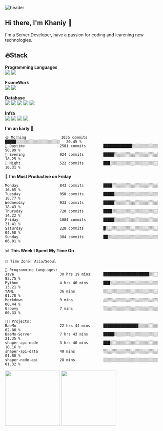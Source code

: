 ![header](https://capsule-render.vercel.app/api?type=soft&text=Welcome!&color=auto&height=200&section=header&fontSize=70)

## Hi there, I'm Khaniy 👋
I'm a Server Developer, have a passion for coding and learening new technologies.
<!-- <br> 📫 Email : kangh1596@gmail.com 
<br> 📝 Blog  : khan03.tistory.com/
<br> <img src="https://img.shields.io/badge/Email-222222?style=for-the-badge&logo=Gmail&logoColor=white">
<br> <img src="https://img.shields.io/badge/Blog -222222?style=for-the-badge&logo=Tistory&logoColor=white">
[hank0302's Blog](https://khan03.tistory.com/)
-->
## 🔥Stack 

**Programming Languages** <br>
 <img src="https://img.shields.io/badge/JAVA-E6522C?style=for-the-badge&logo=Java&logoColor=white">
 <img src="https://img.shields.io/badge/Python-3776AB?style=for-the-badge&logo=python&logoColor=white">

**FrameWork** <br>
<img src="https://img.shields.io/badge/SpringBoot-6DB33F?style=for-the-badge&logo=SpringBoot&logoColor=white">
<img src="https://img.shields.io/badge/FastAPI-009688?style=for-the-badge&logo=FastAPI&logoColor=white">

**Database** <br>
<img src="https://img.shields.io/badge/MySQL-4479A1?style=for-the-badge&logo=MySQL&logoColor=white">
<img src="https://img.shields.io/badge/MariaDB-003545?style=for-the-badge&logo=MariaDB&logoColor=white">
<img src="https://img.shields.io/badge/MongoDB-47A248?style=for-the-badge&logo=MongoDB&logoColor=white">
<img src="https://img.shields.io/badge/Redis-DC382D?style=for-the-badge&logo=Redis&logoColor=white">
<img src="https://img.shields.io/badge/PostgreSQL-4169E1?style=for-the-badge&logo=PostgreSQL&logoColor=white">

**Infra** <br>
<img src="https://img.shields.io/badge/Docker-2496ED?style=for-the-badge&logo=Docker&logoColor=white">
<img src="https://img.shields.io/badge/Kubernetes-326CE5?style=for-the-badge&logo=Kubernetes&logoColor=white">
<img src="https://img.shields.io/badge/Prometheus-E6522C?style=for-the-badge&logo=prometheus&logoColor=white">
<img src="https://img.shields.io/badge/Grafana-F46800?style=for-the-badge&logo=grafana&logoColor=white">

<!--START_SECTION:waka-->
**I'm an Early 🐤** 

```text
🌞 Morning                1035 commits        █████░░░░░░░░░░░░░░░░░░░░   20.45 % 
🌆 Daytime                2581 commits        █████████████░░░░░░░░░░░░   50.99 % 
🌃 Evening                924 commits         █████░░░░░░░░░░░░░░░░░░░░   18.25 % 
🌙 Night                  522 commits         ███░░░░░░░░░░░░░░░░░░░░░░   10.31 % 
```
📅 **I'm Most Productive on Friday** 

```text
Monday                   843 commits         ████░░░░░░░░░░░░░░░░░░░░░   16.65 % 
Tuesday                  950 commits         █████░░░░░░░░░░░░░░░░░░░░   18.77 % 
Wednesday                933 commits         █████░░░░░░░░░░░░░░░░░░░░   18.43 % 
Thursday                 720 commits         ████░░░░░░░░░░░░░░░░░░░░░   14.22 % 
Friday                   1084 commits        █████░░░░░░░░░░░░░░░░░░░░   21.41 % 
Saturday                 228 commits         █░░░░░░░░░░░░░░░░░░░░░░░░   04.50 % 
Sunday                   304 commits         ██░░░░░░░░░░░░░░░░░░░░░░░   06.01 % 
```


📊 **This Week I Spent My Time On** 

```text
🕑︎ Time Zone: Asia/Seoul

💬 Programming Languages: 
Java                     30 hrs 19 mins      █████████████████████░░░░   83.75 % 
Python                   4 hrs 46 mins       ███░░░░░░░░░░░░░░░░░░░░░░   13.21 % 
YAML                     36 mins             ░░░░░░░░░░░░░░░░░░░░░░░░░   01.70 % 
Markdown                 9 mins              ░░░░░░░░░░░░░░░░░░░░░░░░░   00.44 % 
Groovy                   7 mins              ░░░░░░░░░░░░░░░░░░░░░░░░░   00.33 % 

🐱‍💻 Projects: 
BaeMo                    22 hrs 44 mins      ████████████████░░░░░░░░░   62.80 % 
BaeMo-Server             7 hrs 43 mins       █████░░░░░░░░░░░░░░░░░░░░   21.35 % 
shaper-api-node          3 hrs 40 mins       ███░░░░░░░░░░░░░░░░░░░░░░   10.16 % 
shaper-api-data          40 mins             ░░░░░░░░░░░░░░░░░░░░░░░░░   01.88 % 
shaper-node-api          28 mins             ░░░░░░░░░░░░░░░░░░░░░░░░░   01.32 % 
```


<!--END_SECTION:waka-->
<p>
  <img height="180em" src="https://github-readme-stats-khaniys-projects.vercel.app/api?username=khaniy&show_icons=true&include_all_commits=true&theme=dracula">
  <img height="180em" src="https://github-readme-stats-khaniys-projects.vercel.app/api/top-langs?username=khaniy&layout=compact&theme=dracula">
</p>

